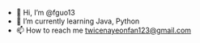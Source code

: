 - 👋 Hi, I’m @fguo13
- 🌱 I’m currently learning Java, Python
- 📫 How to reach me twicenayeonfan123@gmail.com

<!---
fguo13/fguo13 is a ✨ special ✨ repository because its `README.md` (this file) appears on your GitHub profile.
You can click the Preview link to take a look at your changes.
--->
